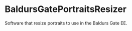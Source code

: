 BaldursGatePortraitsResizer
===========================

Software that resize portraits to use in the Baldurs Gate EE.
